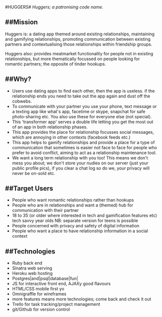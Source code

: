 #HUGGERS#
*Huggers; a patronising code name.*

##Mission
-------
Huggers is: a dating app themed around existing relationships, maintaining 
and gamifying relationships, promoting communication between 
existing partners and contextualising those relationships within 
friendship groups.

Huggers also: provides meatmarket functionality for people not in existing 
relationships, but more thematically focussed on people looking 
for romantic partners; the opposite of tinder hookups.

##Why?
----
- Users use dating apps to find each other, then the app is useless. 
if the relationship ends you need to take out the app again and dust 
off the cobwebs.
- To communicate with your partner you use your phone, text message 
or a texting app like what's app, facetime or skype, snapchat for 
safe photo-sharing etc. You also use these for everyone else (not 
special).
- This 'transformer app' serves a double life letting you get the most 
out of an app in both relationship phases.
- This app provides the place for relationship focusses social 
messages, which are annoying in other contexts (facebook feeds etc.)
- This app helps to gamify relationships and provide a place for a 
type of communication that sometimes is easier not face to face for 
people who prefer to avoid conflict, aiming to act as a relationship 
maintenance tool.
- We want a long term relationship with you too! This means we don't 
mess you about; we don't store your nudies on our server (just your 
public profile pics), if you clear a chat log so do we, your privacy 
will never be on-sold etc.

##Target Users
------------
- People who want romantic relationships rather than hookups
- People who are in relationships and want a (themed) hub for 
communication with their partner
- 18 to 35 (or older where interested in tech and gamification 
features etc) tech savvy year olds NB: separate version for teens 
is possible
- People concerned with privacy and safety of digital information
- People who want a place to have relationship information in a 
social context

##Technologies
------------
- Ruby back end
- Sinatra web serving
- Heroku web hosting
- Postgres|and|psql|database|fun|
- JS for interactive front end, AJAXy good flavours
- HTML/CSS mobile first yo
- Omnigraffle for wireframes
- more features means more technologies; come back and check it out
- Trello for task tracking/project management
- git/Github for version control

